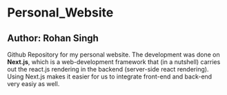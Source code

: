 # Personal_Website
## Author: Rohan Singh
Github Repository for my personal website. The development was done on **Next.js**, which is a web-development framework that (in a nutshell) carries out the react.js rendering in the backend (server-side react rendering). Using Next.js makes it easier for us to integrate front-end and back-end very easiy as well.


